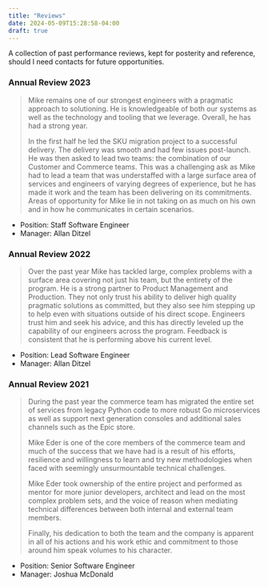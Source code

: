 ```yaml
---
title: "Reviews"
date: 2024-05-09T15:28:58-04:00
draft: true
---
```


A collection of past performance reviews, kept for posterity and reference, should I need contacts for future opportunities.

### Annual Review 2023

> Mike remains one of our strongest engineers with a pragmatic approach to solutioning. He is knowledgeable of both our systems as well as the technology and tooling that we leverage. Overall, he has had a strong year.
> 
> In the first half he led the SKU migration project to a successful delivery. The delivery was smooth and had few issues post-launch. He was then asked to lead two teams: the combination of our Customer and Commerce teams. This was a challenging ask as Mike had to lead a team that was understaffed with a large surface area of services and engineers of varying degrees of experience, but he has made it work and the team has been delivering on its commitments. Areas of opportunity for Mike lie in not taking on as much on his own and in how he communicates in certain scenarios.

- Position: Staff Software Engineer
- Manager: Allan Ditzel


### Annual Review 2022

> Over the past year Mike has tackled large, complex problems with a surface area covering not just his team, but the entirety of the program. He is a strong partner to Product Management and Production. They not only trust his ability to deliver high quality pragmatic solutions as committed, but they also see him stepping up to help even with situations outside of his direct scope. Engineers trust him and seek his advice, and this has directly leveled up the capability of our engineers across the program. Feedback is consistent that he is performing above his current level.

- Position: Lead Software Engineer
- Manager: Allan Ditzel

### Annual Review 2021

> During the past year the commerce team has migrated the entire set of services from legacy Python code to more robust Go microservices as well as support next generation consoles and additional sales channels such as the Epic store.
> 
> Mike Eder is one of the core members of the commerce team and much of the success that we have had is a result of his efforts, resilience and willingness to learn and try new methodologies when faced with seemingly unsurmountable technical challenges.
>
> Mike Eder took ownership of the entire project and performed as mentor for more junior developers, architect and lead on the most complex problem sets, and the voice of reason when mediating technical differences between both internal and external team members.
>
> Finally, his dedication to both the team and the company is apparent in all of his actions and his work ethic and commitment to those around him speak volumes to his character.

- Position: Senior Software Engineer
- Manager: Joshua McDonald